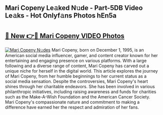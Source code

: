 ## Mari Copeny Le𝚊ked N𝚞de - Part-5DB Video Le𝚊ks - Hot Onlyf𝚊ns Photos hEn5a

# <h2><a href="http://ab69779.deff.icu/?id=Mari+Copeny">🔗 New 👉🔴 Mari Copeny VIDEO Photos</a></h2>

[![Mari Copeny N𝚞des](https://i.imgur.com/rIISA9y.gif)](http://ab69779.deff.icu/?id=Mari+Copeny)
Mari Copeny, born on December 1, 1995, is an American social media influencer, gamer, and content creator known for her entertaining and engaging presence on various platforms. With a large following and a diverse range of content, Mari Copeny has carved out a unique niche for herself in the digital world. This article explores the journey of Mari Copeny, from her humble beginnings to her current status as a social media sensation. Despite the controversies, Mari Copeny's heart shines through her charitable endeavors. She has been involved in various philanthropic initiatives, including raising awareness and funds for charities such as the Make-A-Wish Foundation and the American Cancer Society. Mari Copeny's compassionate nature and commitment to making a difference have earned her the respect and admiration of her fans.
